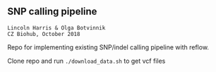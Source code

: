 
## SNP calling pipeline

`Lincoln Harris & Olga Botvinnik`           
`CZ Biohub, October 2018`                 

Repo for implementing existing SNP/indel calling pipeline with reflow. 

Clone repo and run `./download_data.sh` to get vcf files